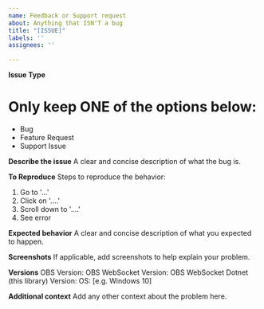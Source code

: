 ```yaml
---
name: Feedback or Support request
about: Anything that ISN'T a bug
title: "[ISSUE]"
labels: ''
assignees: ''

---
```


**Issue Type** 
# Only keep ONE of the options below:
- Bug 
- Feature Request
- Support Issue

**Describe the issue**
A clear and concise description of what the bug is.

**To Reproduce**
Steps to reproduce the behavior:
1. Go to '...'
2. Click on '....'
3. Scroll down to '....'
4. See error

**Expected behavior**
A clear and concise description of what you expected to happen.

**Screenshots**
If applicable, add screenshots to help explain your problem.

**Versions**
OBS Version:
OBS WebSocket Version:
OBS WebSocket Dotnet (this library) Version:
OS: [e.g. Windows 10]

**Additional context**
Add any other context about the problem here.
